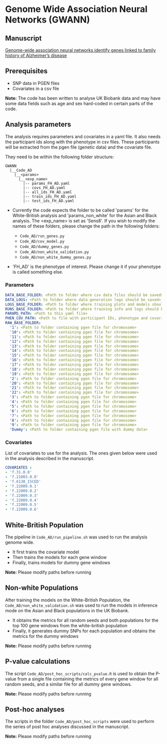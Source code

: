 # Genome Wide Association Neural Networks (GWANN) 

## Manuscript

[Genome-wide association neural networks identify genes linked to family history of Alzheimer’s disease](https://doi.org/10.1093/bib/bbae704)

## Prerequisites

- SNP data in PGEN files
- Covariates in a csv file 

**Note:** The code has been written to analyse UK Biobank data and may have some data fields such as age and sex hard-coded in certain parts of the code. 

## Analysis parameters

The analysis requires parameters and covariates in a yaml file. It also needs the participant ids along with the phenotype in csv files. These participants will be extracted from the pgen file (genetic data) and the covariate file. 

They need to be within the following folder structure:

```
GWANN
  |__Code_AD
    |__<params>
      |__<exp_name>
        |-- params_FH_AD.yaml
        |-- covs_FH_AD.yaml
        |-- all_ids_FH_AD.yaml
        |-- train_ids_FH_AD.yaml
        |-- test_ids_FH_AD.yaml

```

- Currently the code expects the <params> folder to be called 'params' for the White-British analysis and 'params_non_white' for the Asian and Black analysis. The <exp_name> is set as 'Sens8'. If you wish to modify the names of these folders, please change the path in the following folders:
  - `Code_AD/run_genes.py`
  - `Code_AD/cov_model.py`
  - `Code_AD/dummy_genes.py`
  - `Code_AD/non_white_validation.py`
  - `Code_AD/non_white_dummy_genes.py`

- 'FH_AD' is the phenotype of interest. Please change it if your phenotype is called something else. 

### Parameters

```Yaml
DATA_BASE_FOLDER: <Path to folder where csv data files should be saved>
DATA_LOGS: <Path to folder where data generation logs should be saved>
LOGS_BASE_FOLDER: <Path to folder where training plots and models should be saved>
RUNS_BASE_FOLDER: <Path to folder where training info and logs should be written>
PARAMS_PATH: <Path to this yaml file>
PHEN_COV_PATH: <Path to file with participant IDs, phenotype and covariate information>
RAW_BASE_FOLDER:
  '1': <Path to folder containing pgen file for chromosome>
  '10': <Path to folder containing pgen file for chromosome>
  '11': <Path to folder containing pgen file for chromosome>
  '12': <Path to folder containing pgen file for chromosome>
  '13': <Path to folder containing pgen file for chromosome>
  '14': <Path to folder containing pgen file for chromosome>
  '15': <Path to folder containing pgen file for chromosome>
  '16': <Path to folder containing pgen file for chromosome>
  '17': <Path to folder containing pgen file for chromosome>
  '18': <Path to folder containing pgen file for chromosome>
  '19': <Path to folder containing pgen file for chromosome>
  '2': <Path to folder containing pgen file for chromosome>
  '20': <Path to folder containing pgen file for chromosome>
  '21': <Path to folder containing pgen file for chromosome>
  '22': <Path to folder containing pgen file for chromosome>
  '3': <Path to folder containing pgen file for chromosome>
  '4': <Path to folder containing pgen file for chromosome>
  '5': <Path to folder containing pgen file for chromosome>
  '6': <Path to folder containing pgen file for chromosome>
  '7': <Path to folder containing pgen file for chromosome>
  '8': <Path to folder containing pgen file for chromosome>
  '9': <Path to folder containing pgen file for chromosome>
  'Dummy': <Path to folder containing pgen file with dummy data>
```

### Covariates

List of covariates to use for the analysis. The ones given below were used in the analysis described in the manuscript.

```Yaml
COVARIATES : 
- 'f.31.0.0'
- 'f.21003.0.0'
- 'f.6138_ISCED'
- 'f.22009.0.1'
- 'f.22009.0.2'
- 'f.22009.0.3'
- 'f.22009.0.4'
- 'f.22009.0.5'
- 'f.22009.0.6'
```

## White-British Population

The pipeline in `Code_AD/run_pipeline.sh` was used to run the analysis genome wide.
- It first trains the covariate model
- Then trains the models for each gene window
- Finally, trains models for dummy gene windows

**Note:** Please modify paths before running

## Non-white Populations

After training the models on the White-British Population, the `Code_AD/non_white_validation.sh` was used to run the models in inference mode on the Asian and Black populations in the UK Biobank.
- It obtains the metrics for all random seeds and both populations for the top 100 gene windows from the white-british population
- Finally, it generates dummy SNPs for each population and obtains the metrics for the dummy windows

**Note:** Please modify paths before running

## P-value calculations

The script `Code_AD/post_hoc_scripts/calc_pvalue.R` is used to obtain the P-value from a single file containing the metrics of every gene window for all random seeds, and a similar file for all dummy gene windows.

**Note:** Please modify paths before running

## Post-hoc analyses

The scripts in the folder `Code_AD/post_hoc_scripts` were used to perform the series of post hoc analyses discussed in the manuscript. 

**Note:** Please modify paths before running
